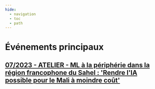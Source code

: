 ```yaml
---
hide:
  - navigation
  - toc
  - path
---
```


# Événements principaux

## [07/2023 - ATELIER - ML à la périphérie dans la région francophone du Sahel : &#39;Rendre l&#39;IA possible pour le Mali à moindre coût&#39;](./2023/)
